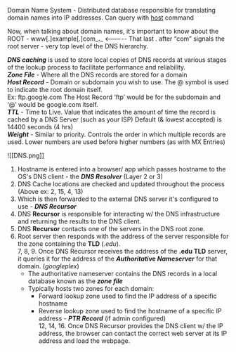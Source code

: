 
Domain Name System - Distributed database responsible for translating domain names into IP addresses. Can query with [host](OS%20Commands.md#host) command  
  
Now, when talking about domain names, it's important to know about the ROOT - www[.]example[.]com_**.**_ <----- That last . after “com” signals the root server - very top level of the DNS hierarchy.  
  
  
_**DNS caching**_ is used to store local copies of DNS records at various stages of the lookup process to facilitate performance and reliability.  
_**Zone File**_ - Where all the DNS records are stored for a domain  
_**Host Record**_ - Domain or subdomain you wish to use. The @ symbol is used to indicate the root domain itself.  
Ex: ftp.google.com The Host Record ‘ftp’ would be for the subdomain and ‘@’ would be google.com itself.  
_**TTL**_ - Time to Live. Value that indicates the amount of time the record is cached by a DNS Server (such as your ISP) Default (& lowest accepted) is 14400 seconds (4 hrs)  
_**Weight**_ - Similar to priority. Controls the order in which multiple records are used. Lower numbers are used before higher numbers (as with MX Entries)  
  
  ![[DNS.png]]

1. Hostname is entered into a browser/ app which passes hostname to the OS's DNS client - the _**DNS Resolver**_ (Layer 2 or 3)  
2. DNS Cache locations are checked and updated throughout the process (Above ex: 2, 15, 4, 13)  
3. Which is then forwarded to the external DNS server it's configured to use - _**DNS Recursor**_  
4. DNS **Recursor** is responsible for interacting w/ the DNS infrastructure and returning the results to the DNS client.  
5. DNS **Recursor** contacts one of the servers in the DNS root zone. 
6. Root server then responds with the address of the server responsible for the zone containing the **TLD** (*.edu*).  
7, 8, 9. Once DNS Recursor receives the address of the **.edu TLD** server, it queries it for the address of the _**Authoritative Nameserver**_ for that domain. (*googleplex*)
	- The authoritative nameserver contains the DNS records in a local database known as the _**zone file**_  
	- Typically hosts two zones for each domain:
		- Forward lookup zone used to find the IP address of a specific hostname
		- Reverse lookup zone used to find the hostname of a specific IP address - _**PTR Record**_ (if admin configured)  
12, 14, 16. Once DNS Recursor provides the DNS client w/ the IP address, the browser can contact the correct web server at its IP address and load the webpage.